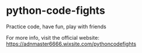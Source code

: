 # python-code-fights
Practice code, have fun, play with friends

For more info, visit the official website: https://adnmaster6666.wixsite.com/pythoncodefights
